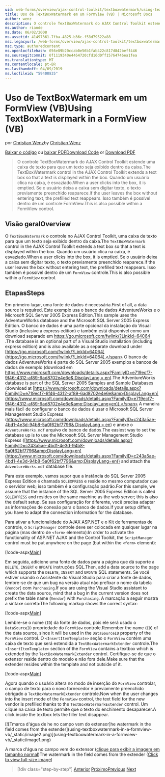 ```yaml
---
uid: web-forms/overview/ajax-control-toolkit/textboxwatermark/using-textboxwatermark-in-a-formview-vb
title: Uso de TextBoxWatermark em um FormView (VB) | Microsoft Docs
author: wenz
description: O controle TextBoxWatermark do AJAX Control Toolkit estende uma caixa de texto para que um texto seja exibido dentro da caixa. Quando um usuário clica na caixa de-eu...
ms.author: riande
ms.date: 06/02/2008
ms.assetid: 41497361-7fba-4825-b36c-f58d79522a88
msc.legacyurl: /web-forms/overview/ajax-control-toolkit/textboxwatermark/using-textboxwatermark-in-a-formview-vb
msc.type: authoredcontent
ms.openlocfilehash: 056e89b20ccab0e56b1fab422c817d842beff446
ms.sourcegitcommit: 0f1119340e4464720cfd16d0ff15764746ea1fea
ms.translationtype: MT
ms.contentlocale: pt-BR
ms.lasthandoff: 04/09/2019
ms.locfileid: "59400835"
---
```

# <a name="using-textboxwatermark-in-a-formview-vb"></a><span data-ttu-id="8302f-104">Uso de TextBoxWatermark em um FormView (VB)</span><span class="sxs-lookup"><span data-stu-id="8302f-104">Using TextBoxWatermark in a FormView (VB)</span></span>

<span data-ttu-id="8302f-105">por [Christian Wenz](https://github.com/wenz)</span><span class="sxs-lookup"><span data-stu-id="8302f-105">by [Christian Wenz](https://github.com/wenz)</span></span>

<span data-ttu-id="8302f-106">[Baixar o código](http://download.microsoft.com/download/9/3/f/93f8daea-bebd-4821-833b-95205389c7d0/TextBoxWatermark1.vb.zip) ou [baixar PDF](http://download.microsoft.com/download/b/6/a/b6ae89ee-df69-4c87-9bfb-ad1eb2b23373/textboxwatermark1VB.pdf)</span><span class="sxs-lookup"><span data-stu-id="8302f-106">[Download Code](http://download.microsoft.com/download/9/3/f/93f8daea-bebd-4821-833b-95205389c7d0/TextBoxWatermark1.vb.zip) or [Download PDF](http://download.microsoft.com/download/b/6/a/b6ae89ee-df69-4c87-9bfb-ad1eb2b23373/textboxwatermark1VB.pdf)</span></span>

> <span data-ttu-id="8302f-107">O controle TextBoxWatermark do AJAX Control Toolkit estende uma caixa de texto para que um texto seja exibido dentro da caixa.</span><span class="sxs-lookup"><span data-stu-id="8302f-107">The TextBoxWatermark control in the AJAX Control Toolkit extends a text box so that a text is displayed within the box.</span></span> <span data-ttu-id="8302f-108">Quando um usuário clica na caixa, é esvaziado.</span><span class="sxs-lookup"><span data-stu-id="8302f-108">When a user clicks into the box, it is emptied.</span></span> <span data-ttu-id="8302f-109">Se o usuário deixa a caixa sem digitar texto, o texto previamente preenchido reaparece.</span><span class="sxs-lookup"><span data-stu-id="8302f-109">If the user leaves the box without entering text, the prefilled text reappears.</span></span> <span data-ttu-id="8302f-110">Isso também é possível dentro de um controle FormView.</span><span class="sxs-lookup"><span data-stu-id="8302f-110">This is also possible within a FormView control.</span></span>


## <a name="overview"></a><span data-ttu-id="8302f-111">Visão geral</span><span class="sxs-lookup"><span data-stu-id="8302f-111">Overview</span></span>

<span data-ttu-id="8302f-112">O `TextBoxWatermark` o controle no AJAX Control Toolkit, uma caixa de texto para que um texto seja exibido dentro da caixa.</span><span class="sxs-lookup"><span data-stu-id="8302f-112">The `TextBoxWatermark` control in the AJAX Control Toolkit extends a text box so that a text is displayed within the box.</span></span> <span data-ttu-id="8302f-113">Quando um usuário clica na caixa, é esvaziado.</span><span class="sxs-lookup"><span data-stu-id="8302f-113">When a user clicks into the box, it is emptied.</span></span> <span data-ttu-id="8302f-114">Se o usuário deixa a caixa sem digitar texto, o texto previamente preenchido reaparece.</span><span class="sxs-lookup"><span data-stu-id="8302f-114">If the user leaves the box without entering text, the prefilled text reappears.</span></span> <span data-ttu-id="8302f-115">Isso também é possível dentro de um `FormView` controle.</span><span class="sxs-lookup"><span data-stu-id="8302f-115">This is also possible within a `FormView` control.</span></span>

## <a name="steps"></a><span data-ttu-id="8302f-116">Etapas</span><span class="sxs-lookup"><span data-stu-id="8302f-116">Steps</span></span>

<span data-ttu-id="8302f-117">Em primeiro lugar, uma fonte de dados é necessária.</span><span class="sxs-lookup"><span data-stu-id="8302f-117">First of all, a data source is required.</span></span> <span data-ttu-id="8302f-118">Este exemplo usa o banco de dados AdventureWorks e o Microsoft SQL Server 2005 Express Edition.</span><span class="sxs-lookup"><span data-stu-id="8302f-118">This sample uses the AdventureWorks database and the Microsoft SQL Server 2005 Express Edition.</span></span> <span data-ttu-id="8302f-119">O banco de dados é uma parte opcional da instalação do Visual Studio (inclusive a express edition) e também está disponível como um download separado em [ https://go.microsoft.com/fwlink/?LinkId=64064 ](https://go.microsoft.com/fwlink/?LinkId=64064).</span><span class="sxs-lookup"><span data-stu-id="8302f-119">The database is an optional part of a Visual Studio installation (including express edition) and is also available as a separate download under [https://go.microsoft.com/fwlink/?LinkId=64064](https://go.microsoft.com/fwlink/?LinkId=64064).</span></span> <span data-ttu-id="8302f-120">O banco de dados AdventureWorks é parte do SQL Server 2005 exemplos e bancos de dados de exemplo (download em [ https://www.microsoft.com/downloads/details.aspx?FamilyID=e719ecf7-9f46-4312-af89-6ad8702e4e6e&amp; DisplayLang = en](https://www.microsoft.com/downloads/details.aspx?FamilyID=e719ecf7-9f46-4312-af89-6ad8702e4e6e&amp;DisplayLang=en)).</span><span class="sxs-lookup"><span data-stu-id="8302f-120">The AdventureWorks database is part of the SQL Server 2005 Samples and Sample Databases (download at [https://www.microsoft.com/downloads/details.aspx?FamilyID=e719ecf7-9f46-4312-af89-6ad8702e4e6e&amp;DisplayLang=en](https://www.microsoft.com/downloads/details.aspx?FamilyID=e719ecf7-9f46-4312-af89-6ad8702e4e6e&amp;DisplayLang=en)).</span></span> <span data-ttu-id="8302f-121">A maneira mais fácil de configurar o banco de dados é usar o Microsoft SQL Server Management Studio Express ([https://www.microsoft.com/downloads/details.aspx?FamilyID=c243a5ae-4bd1-4e3d-94b8-5a0f62bf7796&amp; DisplayLang = en](https://www.microsoft.com/downloads/details.aspx?FamilyID=c243a5ae-4bd1-4e3d-94b8-5a0f62bf7796&amp;DisplayLang=en)) e anexe o `AdventureWorks.mdf` arquivo de banco de dados.</span><span class="sxs-lookup"><span data-stu-id="8302f-121">The easiest way to set the database up is to use the Microsoft SQL Server Management Studio Express ([https://www.microsoft.com/downloads/details.aspx?FamilyID=c243a5ae-4bd1-4e3d-94b8-5a0f62bf7796&amp;DisplayLang=en](https://www.microsoft.com/downloads/details.aspx?FamilyID=c243a5ae-4bd1-4e3d-94b8-5a0f62bf7796&amp;DisplayLang=en)) and attach the `AdventureWorks.mdf` database file.</span></span>

<span data-ttu-id="8302f-122">Para este exemplo, vamos supor que a instância do SQL Server 2005 Express Edition é chamada `SQLEXPRESS` e reside no mesmo computador que o servidor web; isso também é a configuração padrão.</span><span class="sxs-lookup"><span data-stu-id="8302f-122">For this sample, we assume that the instance of the SQL Server 2005 Express Edition is called `SQLEXPRESS` and resides on the same machine as the web server; this is also the default setup.</span></span> <span data-ttu-id="8302f-123">Se sua configuração for diferente, você precisa adaptar as informações de conexão para o banco de dados.</span><span class="sxs-lookup"><span data-stu-id="8302f-123">If your setup differs, you have to adapt the connection information for the database.</span></span>

<span data-ttu-id="8302f-124">Para ativar a funcionalidade do AJAX ASP.NET e o Kit de ferramentas de controle, o `ScriptManager` controle deve ser colocada em qualquer lugar na página (mas dentro de `<form>` elemento):</span><span class="sxs-lookup"><span data-stu-id="8302f-124">In order to activate the functionality of ASP.NET AJAX and the Control Toolkit, the `ScriptManager` control must be put anywhere on the page (but within the `<form>` element):</span></span>

[!code-aspx[Main](using-textboxwatermark-in-a-formview-vb/samples/sample1.aspx)]

<span data-ttu-id="8302f-125">Em seguida, adicione uma fonte de dados para a página que dá suporte a `DELETE`, `INSERT` e `UPDATE` instruções SQL.</span><span class="sxs-lookup"><span data-stu-id="8302f-125">Then, add a data source to the page which supports the `DELETE`, `INSERT` and `UPDATE` SQL statements.</span></span> <span data-ttu-id="8302f-126">Se você estiver usando o Assistente do Visual Studio para criar a fonte de dados, lembre-se de que um bug na versão atual não prefixar o nome da tabela (`Vendor`) com `Purchasing`.</span><span class="sxs-lookup"><span data-stu-id="8302f-126">If you are using the Visual Studio assistant to create the data source, mind that a bug in the current version does not prefix the table name (`Vendor`) with `Purchasing`.</span></span> <span data-ttu-id="8302f-127">A marcação a seguir mostra a sintaxe correta:</span><span class="sxs-lookup"><span data-stu-id="8302f-127">The following markup shows the correct syntax:</span></span>

[!code-aspx[Main](using-textboxwatermark-in-a-formview-vb/samples/sample2.aspx)]

<span data-ttu-id="8302f-128">Lembre-se o nome (`ID`) da fonte de dados, pois ele será usado o `DataSourceID` propriedade do `FormView` controle.</span><span class="sxs-lookup"><span data-stu-id="8302f-128">Remember the name (`ID`) of the data source, since it will be used in the `DataSourceID` property of the `FormView` control.</span></span> <span data-ttu-id="8302f-129">O `<InsertItemTemplate>` seção o `FormView` contém uma caixa de texto que será estendida a `TextBoxWatermarkExtender` controle.</span><span class="sxs-lookup"><span data-stu-id="8302f-129">The `<InsertItemTemplate>` section of the `FormView` contains a textbox which is extended by the `TextBoxWatermarkExtender` control.</span></span> <span data-ttu-id="8302f-130">Certifique-se de que o extensor reside dentro do modelo e não fora dele.</span><span class="sxs-lookup"><span data-stu-id="8302f-130">Make sure that the extender resides within the template and not outside of it.</span></span>

[!code-aspx[Main](using-textboxwatermark-in-a-formview-vb/samples/sample3.aspx)]

<span data-ttu-id="8302f-131">Agora quando o usuário altera no modo de inserção do `FormView` controlar, o campo de texto para o novo fornecedor é previamente preenchido obrigado a `TextBoxWatermarkExtender` controle.</span><span class="sxs-lookup"><span data-stu-id="8302f-131">Now when the user changes into the insert mode of the `FormView` control, the text field for the new vendor is prefilled thanks to the `TextBoxWatermarkExtender` control.</span></span> <span data-ttu-id="8302f-132">Um clique na caixa de texto permite que o texto do enchimento desaparecer.</span><span class="sxs-lookup"><span data-stu-id="8302f-132">A click inside the textbox lets the filler text disappear.</span></span>


[![T<span data-ttu-id="8302f-133">marca d'água de he no campo vem do extensor]</span><span class="sxs-lookup"><span data-stu-id="8302f-133">he watermark in the field comes from the extender]</span></span>(using-textboxwatermark-in-a-formview-vb/_static/image2.png)](using-textboxwatermark-in-a-formview-vb/_static/image1.png)

<span data-ttu-id="8302f-134">A marca d'água no campo vem do extensor ([clique para exibir a imagem em tamanho normal](using-textboxwatermark-in-a-formview-vb/_static/image3.png))</span><span class="sxs-lookup"><span data-stu-id="8302f-134">The watermark in the field comes from the extender ([Click to view full-size image](using-textboxwatermark-in-a-formview-vb/_static/image3.png))</span></span>

> [!div class="step-by-step"]
> <span data-ttu-id="8302f-135">[Anterior](using-textboxwatermark-with-validation-controls-cs.md)
> [Próximo](using-textboxwatermark-with-validation-controls-vb.md)</span><span class="sxs-lookup"><span data-stu-id="8302f-135">[Previous](using-textboxwatermark-with-validation-controls-cs.md)
[Next](using-textboxwatermark-with-validation-controls-vb.md)</span></span>
